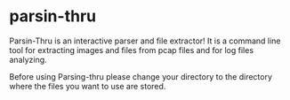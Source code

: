 # parsin-thru

Parsin-Thru is an interactive parser and file extractor! It is a command line tool for extracting images and files from pcap files and for log files analyzing.

Before using Parsing-thru please change your directory to the directory where the files you want to use are stored. 

